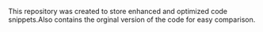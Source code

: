 This repository was created to store enhanced and optimized code snippets.Also contains the orginal version of the code for easy comparison.

